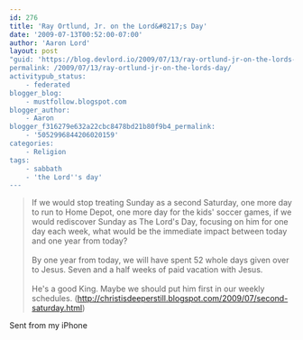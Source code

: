 ```yaml
---
id: 276
title: 'Ray Ortlund, Jr. on the Lord&#8217;s Day'
date: '2009-07-13T00:52:00-07:00'
author: 'Aaron Lord'
layout: post
"guid: 'https://blog.devlord.io/2009/07/13/ray-ortlund-jr-on-the-lords-day/'
permalink: /2009/07/13/ray-ortlund-jr-on-the-lords-day/
activitypub_status:
    - federated
blogger_blog:
    - mustfollow.blogspot.com
blogger_author:
    - Aaron
blogger_f316279e632a22cbc8478bd21b80f9b4_permalink:
    - '5052996844206020159'
categories:
    - Religion
tags:
    - sabbath
    - 'the Lord''s day'
---
```


<blockquote>If we would stop treating Sunday as a second Saturday, one more day to run to Home Depot, one more day for the kids' soccer games, if we would rediscover Sunday as The Lord's Day, focusing on him for one day each week, what would be the immediate impact between today and one year from today?<br /><br />By one year from today, we will have spent 52 whole days given over to Jesus. Seven and a half weeks of paid vacation with Jesus.<br /><br />He's a good King. Maybe we should put him first in our weekly schedules. (<a href="http://christisdeeperstill.blogspot.com/2009/07/second-saturday.html">http://christisdeeperstill.blogspot.com/2009/07/second-saturday.html</a>)</blockquote>Sent from my iPhone<div class="blogger-post-footer"></div>